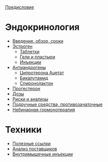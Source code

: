 [Предисловие]() <!-- (./README.md) -->

# Эндокринология

- [Введение, обзор, сроки]() <!-- (./endocrynology/README.md) -->
- [Эстроген]() <!-- (./endocrynology/estrogens/README.md) -->
  - [Таблетки]() <!-- (./endocrynology/estrogens/pills.md) -->
  - [Гели и пластыри]() <!-- (./endocrynology/estrogens/gels.md) -->
  - [Инъекции]() <!-- (./endocrynology/estrogens/injections.md) -->
- [Антиандрогены]() <!-- (./endocrynology/antiandrogens/README.md) -->
  - [Ципротерона Ацетат](./endocrynology/antiandrogens/cyproterone.md)
  - [Бикалутамид]() <!-- (./endocrynology/antiandrogens/bicalutamide.md) -->
  - [Спиронолактон]() <!-- (./endocrynology/antiandrogens/spironolactone.md) -->
- [Прогестерон]() <!-- (./endocrynology/progesterone.md) -->
- [Дозы]() <!-- (./endocrynology/doses.md) -->
- [Риски и анализы]() <!-- (./endocrynology/doses.md) -->
- [Подручные средства, противозачаточные]() <!-- (./endocrynology/contraception.md) -->
- [Небинарная гормонотерапия]() <!-- (./endocrynology/nonbinary.md) -->

# Техники

- [Полезные ссылки]() <!-- (./techniques/links.md) -->
- [Анализ поставщиков]() <!-- (./techniques/suppliers.md) -->
- [Внутримышечные инъекции](./techniques/injections.md)
